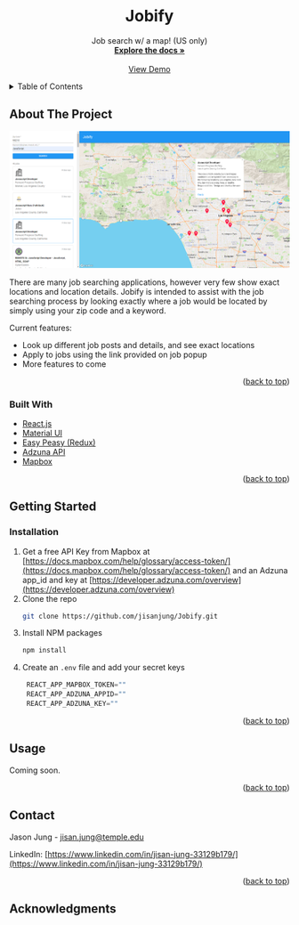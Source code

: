 <div id="top"></div>
<!--
*** Thanks for checking out the Best-README-Template. If you have a suggestion
*** that would make this better, please fork the repo and create a pull request
*** or simply open an issue with the tag "enhancement".
*** Don't forget to give the project a star!
*** Thanks again! Now go create something AMAZING! :D
-->



<!-- PROJECT SHIELDS -->
<!--
*** I'm using markdown "reference style" links for readability.
*** Reference links are enclosed in brackets [ ] instead of parentheses ( ).
*** See the bottom of this document for the declaration of the reference variables
*** for contributors-url, forks-url, etc. This is an optional, concise syntax you may use.
*** https://www.markdownguide.org/basic-syntax/#reference-style-links
-->
<!-- PROJECT LOGO -->
<br />
<div align="center">
  <h1 align="center">Jobify</h1>

  <p align="center">
    Job search w/ a map! (US only)
    <br />
    <a href="#about-the-project"><strong>Explore the docs »</strong></a>
    <br />
    <br />
    <a href="#">View Demo</a>
  </p>
</div>



<!-- TABLE OF CONTENTS -->
<details>
  <summary>Table of Contents</summary>
  <ol>
    <li>
      <a href="#about-the-project">About The Project</a>
      <ul>
        <li><a href="#built-with">Built With</a></li>
      </ul>
    </li>
    <li>
      <a href="#getting-started">Getting Started</a>
      <ul>
        <li><a href="#installation">Installation</a></li>
      </ul>
    </li>
    <li><a href="#usage">Usage</a></li>
    <li><a href="#contact">Contact</a></li>
  </ol>
</details>



<!-- ABOUT THE PROJECT -->
## About The Project

![Jobify Project Screenshot](src/assets/screenshot.PNG)

There are many job searching applications, however very few show exact locations and location details. Jobify is intended to assist with the job searching process by looking exactly where a job would be located by simply using your zip code and a keyword.

Current features:
* Look up different job posts and details, and see exact locations
* Apply to jobs using the link provided on job popup
* More features to come

<p align="right">(<a href="#top">back to top</a>)</p>



### Built With

* [React.js](https://reactjs.org/)
* [Material UI](https://mui.com/)
* [Easy Peasy (Redux)](https://easy-peasy.vercel.app/)
* [Adzuna API](https://developer.adzuna.com/)
* [Mapbox](https://docs.mapbox.com/)

<p align="right">(<a href="#top">back to top</a>)</p>



<!-- GETTING STARTED -->
## Getting Started

### Installation

1. Get a free API Key from Mapbox at [https://docs.mapbox.com/help/glossary/access-token/](https://docs.mapbox.com/help/glossary/access-token/) and an Adzuna app_id and key at [https://developer.adzuna.com/overview](https://developer.adzuna.com/overview)
2. Clone the repo
   ```sh
   git clone https://github.com/jisanjung/Jobify.git
   ```
3. Install NPM packages
   ```sh
   npm install
   ```
4. Create an `.env` file and add your secret keys
   ```js
    REACT_APP_MAPBOX_TOKEN=""
    REACT_APP_ADZUNA_APPID=""
    REACT_APP_ADZUNA_KEY=""
   ```

<p align="right">(<a href="#top">back to top</a>)</p>



<!-- USAGE EXAMPLES -->
## Usage

Coming soon.

<p align="right">(<a href="#top">back to top</a>)</p>



<!-- CONTACT -->
## Contact

Jason Jung - [jisan.jung@temple.edu](mailto:jisan.jung@temple.edu)

LinkedIn: [https://www.linkedin.com/in/jisan-jung-33129b179/](https://www.linkedin.com/in/jisan-jung-33129b179/)

<p align="right">(<a href="#top">back to top</a>)</p>



<!-- ACKNOWLEDGMENTS -->
## Acknowledgments